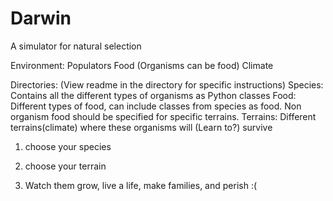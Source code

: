 # Darwin
A simulator for natural selection


Environment:
Populators
Food (Organisms can be food)
Climate

Directories: (View readme in the directory for specific instructions)
Species: Contains all the different types of organisms as Python classes
Food: Different types of food, can include classes from species as food. Non organism food should be specified for specific terrains. 
Terrains: Different terrains(climate) where these organisms will (Learn to?) survive

1. choose your species
2. choose your terrain

3. Watch them grow, live a life, make families, and perish :(